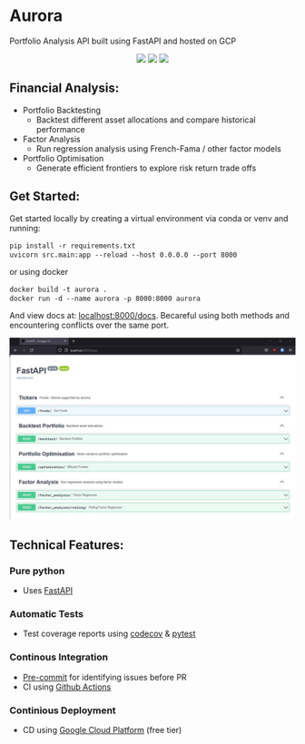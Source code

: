 # Aurora
Portfolio Analysis API built using FastAPI and hosted on GCP

<p align="center">
<a herf="https://github.com/yeungadrian/PortfolioAnalysis/actions/workflows/python-app.yml"> 
 <img src="https://github.com/yeungadrian/Aurora/actions/workflows/python-app.yml/badge.svg"/> 
 </a>
<a herf="https://github.com/yeungadrian/Aurora/actions/workflows/appengine.yml"> 
 <img src="https://github.com/yeungadrian/Aurora/actions/workflows/appengine.yml/badge.svg"/> 
 </a>
<a href="https://codecov.io/gh/yeungadrian/Aurora" > 
 <img src="https://codecov.io/gh/yeungadrian/Aurora/branch/main/graph/badge.svg?token=MBBQ5ZQSBX"/> 
 </a>
</p>

## Financial Analysis:
- Portfolio Backtesting
    - Backtest different asset allocations and compare historical performance
- Factor Analysis
    - Run regression analysis using French-Fama / other factor models
- Portfolio Optimisation
    - Generate efficient frontiers to explore risk return trade offs

## Get Started:
Get started locally by creating a virtual environment via conda or venv and running:
```
pip install -r requirements.txt
uvicorn src.main:app --reload --host 0.0.0.0 --port 8000
```
or using docker
```
docker build -t aurora .
docker run -d --name aurora -p 8000:8000 aurora
```

And view docs at: [localhost:8000/docs](localhost:8000/docs). 
Becareful using both methods and encountering conflicts over the same port.

![img](images/apidocs.JPG)

## Technical Features:
### Pure python
- Uses [FastAPI](https://fastapi.tiangolo.com/)
### Automatic Tests
- Test coverage reports using [codecov](https://about.codecov.io/) & [pytest](https://docs.pytest.org/en/7.1.x/)
### Continous Integration
- [Pre-commit](https://pre-commit.com/) for identifying issues before PR
- CI using [Github Actions](https://github.com/yeungadrian/Aurora/actions)
### Continious Deployment
- CD using [Google Cloud Platform](https://cloud.google.com/appengine/) (free tier)

